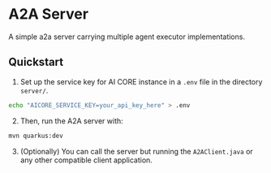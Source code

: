 # A2A Server

A simple a2a server carrying multiple agent executor implementations.

## Quickstart

1. Set up the service key for AI CORE instance in a `.env` file in the directory `server/`.

```bash
echo "AICORE_SERVICE_KEY=your_api_key_here" > .env
```

2. Then, run the A2A server with:

```bash
mvn quarkus:dev
```

3. (Optionally) You can call the server but running the `A2AClient.java` or any other compatible client application.


